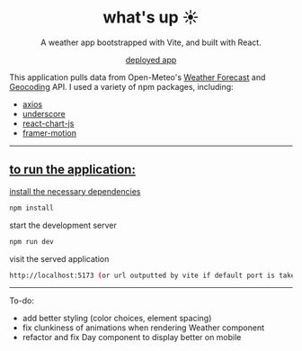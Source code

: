<h1 align="center">
  what's up ☀️
</h1>
<p align="center">
  A weather app bootstrapped with Vite, and built with React.
</p>
<p align="center">
  <a href='https://639aafc549fdf60008a592fa--classy-hotteok-c9ecbf.netlify.app/' target='_blank'>deployed app</a>
</p>
<p>
  This application pulls data from Open-Meteo's <a href='https://open-meteo.com/en/docs' target='_blank'>Weather Forecast</a> and <a href='https://open-meteo.com/en/docs/geocoding-api' target='_blank'>Geocoding</a> API.
  I used a variety of npm packages, including:
  <ul>
    <li><a href='https://www.npmjs.com/package/axios' target='_blank'>axios</></li>
    <li><a href='https://www.npmjs.com/package/underscore' target='_blank'>underscore</li>
    <li><a href='https://www.npmjs.com/package/react-chartjs-2' target='_blank'>react-chart-js</li>
    <li><a href='https://www.npmjs.com/package/framer-motion' target='_blank'>framer-motion</li>
  </ul>
</p>

 <hr></hr>

## to run the application:
  install the necessary dependencies
   ```sh
   npm install
   ```

  start the development server
   ```sh
   npm run dev
   ```

  visit the served application
  ```sh
  http://localhost:5173 (or url outputted by vite if default port is taken)
  ```
  
  <hr></hr>
  
  To-do:
  - add better styling (color choices, element spacing)
  - fix clunkiness of animations when rendering Weather component
  - refactor and fix Day component to display better on mobile
